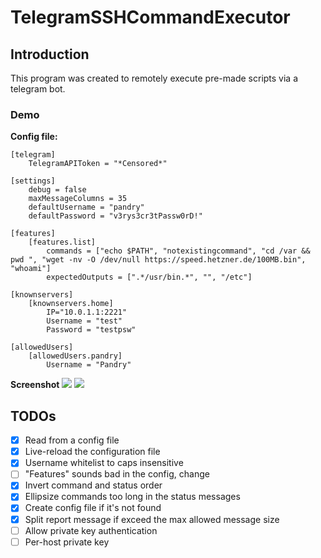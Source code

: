 # TelegramSSHCommandExecutor
## Introduction
This program was created to remotely execute pre-made scripts via a telegram bot.

### Demo
**Config file:**
```
[telegram]
    TelegramAPIToken = "*Censored*"

[settings]
    debug = false
    maxMessageColumns = 35
    defaultUsername = "pandry"
    defaultPassword = "v3rys3cr3tPassw0rD!"
    
[features]
    [features.list]
        commands = ["echo $PATH", "notexistingcommand", "cd /var && pwd ", "wget -nv -O /dev/null https://speed.hetzner.de/100MB.bin", "whoami"]
        expectedOutputs = [".*/usr/bin.*", "", "/etc"]

[knownservers]
    [knownservers.home]
        IP="10.0.1.1:2221"
        Username = "test"
        Password = "testpsw"

[allowedUsers]
    [allowedUsers.pandry]
        Username = "Pandry"
```
**Screenshot**
![](https://vgy.me/8zZ6Wm.png)
![](https://vgy.me/DejKOR.png)



## TODOs
- [X] Read from a config file
- [X] Live-reload the configuration file
- [X] Username whitelist to caps insensitive
- [ ] "Features" sounds bad in the config, change
- [X] Invert command and status order
- [X] Ellipsize commands too long in the status messages
- [X] Create config file if it's not found
- [X] Split report message if exceed the max allowed message size
- [ ] Allow private key authentication
- [ ] Per-host private key
